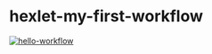 # hexlet-my-first-workflow 
[![hello-workflow](https://github.com/kssedenko/exlet-my-first-workflow/actions/workflows/hello-world.yml/badge.svg)](https://github.com/kssedenko/exlet-my-first-workflow/actions/workflows/hello-world.yml)
